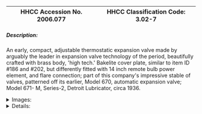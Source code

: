 | **HHCC Accession No. 2006.077** |**HHCC Classification Code:  3.02-7**|
| ----------- | ----------- |
##### Description:
An early, compact, adjustable thermostatic expansion valve made by arguably the leader in expansion valve technology of the period, beautifully crafted with brass body, 'high tech.' Bakelite cover plate, similar to item ID #186 and #202, but differently fitted with 14 inch remote bulb power element, and flare connection; part of this company's impressive stable of valves, patterned off its earlier, Model 670, automatic expansion valve; Model 671- M, Series-2,  Detroit Lubricator, circa 1936.


<details>
	<summary>Images:</summary>
<div class="gallery gallery-wrapper--full" contenteditable="false" data-is-empty="false" data-translation="Add images" data-columns="6">
<figure class="gallery__item"><a href="#DOMAIN_NAME#gallery/3.02-7.jpg" data-size="1884x1332"><img src="#DOMAIN_NAME#gallery/3.02-7-thumbnail.jpg" alt=""></a></figure>
</div>
</details>


<details>
	<summary>Details:</summary>

##### Group:
3.02 Refrigerant Flow Controls - Commercial

##### Make:
Detroit Lubricator

##### Manufacturer:
Detroit Lubricator Co., Detroit

##### Model:
671- M, Series -2

##### Serial No.:


##### Size:
5x 3 x 5 in. h

##### Weight:
2 lbs

##### Circa:
1936

##### Rating:
Exhibit, education, and research quality, illustrating the engineering design, construction, and operating principles, of a 'high Tech' thermostatic expansion valve of the mid 1930's

##### Patent Date/Number:
1747958; 1776401; 1662289; 1928 to 1930

##### Provenance:
From York County (York Region) Ontario, once a rich agricultural hinterlands, attracting early settlement in the last years of the 18th century. Located on the north slopes of the Oak Ridges Moraine, within 20 miles of Toronto, the County would also attract early ex-urban development, to be come a wealthy market place for the emerging household and consumer technologies of the early and mid 20th century. 

This artifact was discovered in the 1950's in the used stock of T. H. Oliver, Refrigeration and Electric Sales and Service, Aurora, Ontario, an early worker in the field of agricultural, industrial and consumer technology.

##### Type and Design:


##### Construction:
Heavy cast brass body

##### Material:


##### Special Features:


##### Accessories:


##### Capacities:


##### Performance Characteristics:


##### Operation:


##### Control and Regulation:


##### Targeted Market Segment:


##### Consumer Acceptance:


##### Merchandising:


##### Market Price:


##### Technological Significance:
This valve, compact and elegant in design and construction, in contrast to similar valves produced by Frigidaire of the period [See ID # 184 and 185], was the work of a relative new comer in the refrigeration field, Detroit Lubricator. It would prove to be a significant marker of the changing times.
The age of the component parts, systems, specialty manufacturer had arrived, here as in the automotive field. In the future brand name system and equipment suppliers to the HVACR market would concentrate on system development, production and marketing. Increasingly, component technologies would be out sourced to specialty companies with the engineering know how and needed production capacities. 
The valve would stand as a wonderful icon of the early years in TX valve development, as the industry searched for an alternative to the costly and often troublesome, liquid refrigerant, float valve technology of the mid 1920, and 30's. 
This artifact of history tells the many stories of early adoption of this particular refrigerant flow control technology. After a brief flurry of excitement over the use of costly and delicate float operated devices, as a more efficient means of flow control, industry engineers would return to the automatic expansion valve in the early 30's. But for many medium and larger applications the automatic expansion valve would give way to the more elegant and efficient thermostatic valve for use in a new generation of 'dry evaporator' applications.

##### Industrial Significance:
The range of configurations in which this valve was produced was a marker of an increasingly diverse market place for thermostatic expansion valve technology, with different fitments to meet the different requirements of original equipment manufacturers. It was an industry in its first period of rapid growth. See also ID # 186, 201, 202

##### Socio-economic Significance:
The socio-cultural significance of the impact of the unobtrusive, thermostatic  expansion valve on life in Canada, throughout the latter part of the 20th century, would be hard to over-estimate. 
It would become the quintessential, automated refrigerant flow regulating device for most medium and larger commercial refrigeration applications, found in confectioneries, food stores and ware houses. It would help to make possible the wide array of foods and confectionery products Canadians would come to enjoy, as part of the late 20th century Canadian life experience.

##### Socio-cultural Significance:


##### Donor:
G. Leslie Oliver, The T. H. Oliver HVACR Collection

##### HHCC Storage Location:


##### Tracking:


##### Bibliographic References:


##### Notes:


##### Related Reports:

</details>
